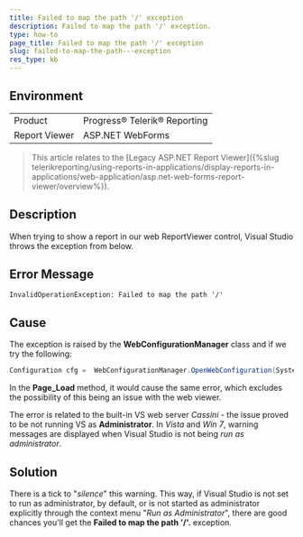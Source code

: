 ```yaml
---
title: Failed to map the path '/' exception
description: Failed to map the path '/' exception.
type: how-to
page_title: Failed to map the path '/' exception
slug: failed-to-map-the-path---exception
res_type: kb
---
```


## Environment

<table>
	<tbody>
		<tr>
			<td>Product</td>
			<td>Progress® Telerik® Reporting</td>
		</tr>
		<tr>
			<td>Report Viewer</td>
			<td>ASP.NET WebForms</td>
		</tr>
	</tbody>
</table>

> This article relates to the [Legacy ASP<span>.</span>NET Report Viewer]({%slug telerikreporting/using-reports-in-applications/display-reports-in-applications/web-application/asp.net-web-forms-report-viewer/overview%}).

## Description  

When trying to show a report in our web ReportViewer control, Visual Studio throws the exception from below.

## Error Message

```   
InvalidOperationException: Failed to map the path '/' 
``` 

## Cause

The exception is raised by the **WebConfigurationManager** class and if we try the following:  
   
```cs
Configuration cfg =  WebConfigurationManager.OpenWebConfiguration(System.Web.Hosting.HostingEnvironment.ApplicationVirtualPath);   
```   

In the **Page\_Load** method, it would cause the same error, which excludes the possibility of this being an issue with the web viewer. 

The error is related to the built-in VS web server *Cassini* - the issue proved to be not running VS as **Administrator**. In *Vista* and *Win 7*, warning messages are displayed when Visual Studio is not being *run as administrator*.
   
## Solution  

There is a tick to "*silence*" this warning. This way, if Visual Studio is not set to run as administrator, by default, or is not started as administrator explicitly through the context menu "*Run as Administrator*", there are good chances you'll get the **Failed to map the path '/'.** exception.  
 

